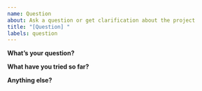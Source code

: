 ```yaml
---
name: Question
about: Ask a question or get clarification about the project
title: "[Question] "
labels: question
---
```


**What’s your question?**

<!-- Clearly state your question. Be specific. -->

**What have you tried so far?**

<!-- Mention any research, tests, or attempts you’ve already made. -->

**Anything else?**

<!-- Add context, code snippets, or screenshots if needed. -->
